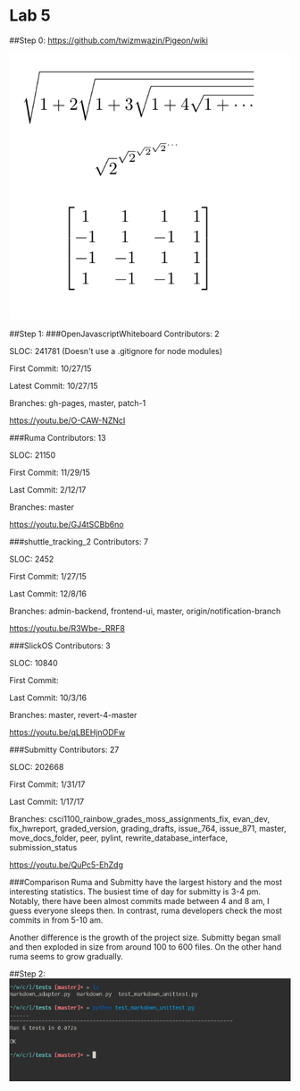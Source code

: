 Lab 5
=====

##Step 0:
https://github.com/twizmwazin/Pigeon/wiki

![](images/lab5_0.png)

##Step 1:
###OpenJavascriptWhiteboard
Contributors: 2

SLOC: 241781 (Doesn't use a .gitignore for node modules)

First Commit: 10/27/15

Latest Commit: 10/27/15

Branches: gh-pages, master, patch-1

https://youtu.be/O-CAW-NZNcI

###Ruma
Contributors: 13

SLOC: 21150

First Commit: 11/29/15

Last Commit: 2/12/17

Branches: master

https://youtu.be/GJ4tSCBb6no

###shuttle\_tracking\_2
Contributors: 7

SLOC: 2452

First Commit: 1/27/15

Last Commit: 12/8/16

Branches: admin-backend, frontend-ui, master, origin/notification-branch

https://youtu.be/R3Wbe-_RRF8

###SlickOS
Contributors: 3

SLOC: 10840

First Commit: 

Last Commit: 10/3/16

Branches: master, revert-4-master

https://youtu.be/qLBEHjnODFw


###Submitty
Contributors: 27

SLOC: 202668

First Commit: 1/31/17

Last Commit: 1/17/17

Branches: csci1100_rainbow_grades_moss_assignments_fix, evan_dev, fix_hwreport,
graded_version, grading_drafts, issue_764, issue_871, master, move_docs_folder,
peer, pylint, rewrite_database_interface, submission_status

https://youtu.be/QuPc5-EhZdg

###Comparison
Ruma and Submitty have the largest history and the most interesting statistics.
The busiest time of day for submitty is 3-4 pm. Notably, there have been almost
commits made between 4 and 8 am, I guess everyone sleeps then. In contrast,
ruma developers check the most commits in from 5-10 am.

Another difference is the growth of the project size. Submitty began small and
then exploded in size from around 100 to 600 files. On the other hand ruma
seems to grow gradually.

##Step 2:
![](images/lab5_2.png)

